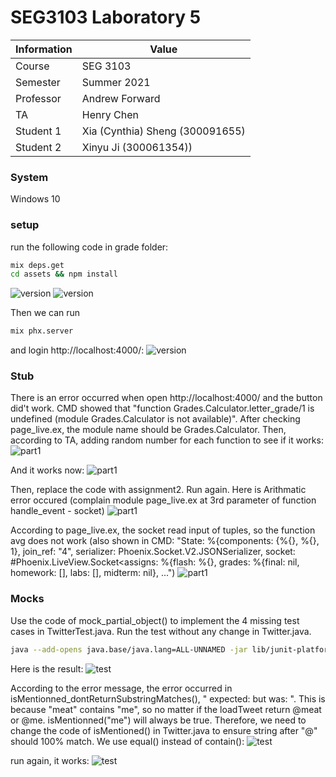 # SEG3103 Laboratory 5

| Information | Value |
| --- | --- |
| Course | SEG 3103 |
| Semester | Summer 2021 |
| Professor | Andrew Forward |
| TA | Henry Chen |
| Student 1 | Xia (Cynthia) Sheng (300091655) |
| Student 2 | Xinyu Ji (300061354)) |


### System

Windows 10

### setup
run the following code in grade folder:
```bash
mix deps.get
cd assets && npm install
```
![version](assets/deps-get.JPG)
![version](assets/npm-install.JPG)

Then we can run
```bash
mix phx.server
```
and login http://localhost:4000/:
![version](assets/grade.JPG)

### Stub
There is an error occurred when open http://localhost:4000/ and the button did't work. CMD showed that "function Grades.Calculator.letter_grade/1 is undefined (module Grades.Calculator is not available)". After checking page_live.ex, the module name should be Grades.Calculator. Then, according to TA, adding random number for each function to see if it works:
![part1](assets/random.JPG)

And it works now:
![part1](assets/random1.JPG)

Then, replace the code with assignment2. Run again. Here is Arithmatic error occured (complain module page_live.ex at 3rd parameter of function handle_event - socket)
![part1](assets/error.JPG)

According to page_live.ex, the socket read input of tuples, so the function avg does not work (also shown in CMD: "State: %{components: {%{}, %{}, 1}, join_ref: "4", serializer: Phoenix.Socket.V2.JSONSerializer, socket: #Phoenix.LiveView.Socket<assigns: %{flash: %{}, grades: %{final: nil, homework: [], labs: [], midterm: nil}, ...")
![part1](assets/socket.JPG)

### Mocks
Use the code of mock_partial_object() to implement the 4 missing test cases in TwitterTest.java. Run the test without any change in Twitter.java. 
```bash
java --add-opens java.base/java.lang=ALL-UNNAMED -jar lib/junit-platform-console-standalone-1.7.1.jar -cp dist;lib/easymock-4.3.jar;lib/objenesis-3.2.jar --scan-class-path
```
Here is the result:
![test](assets/junit.JPG)

According to the error message, the error occurred in isMentionned_dontReturnSubstringMatches(), " expected: <false> but was: <true>".  This is because  "meat" contains "me", so no matter if the loadTweet return @meat or @me. isMentionned("me") will always be true. Therefore, we need to change the code of isMentioned() in Twitter.java to ensure string after "@" should 100% match. We use equal() instead of contain():
![test](assets/equal.JPG)
  
run again, it works:
![test](assets/junit2.JPG)
 

  

